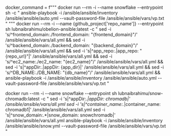 docker_command = f"""
        docker run --rm -i --name snowflake --entrypoint sh  -c "
        ansible-playbook -i /ansible/ansible/inventory /ansible/ansible/auto.yml --vault-password-file /ansible/ansible/vars/vp.txt
        "
    """
        docker run --rm -i --name {github_project['repo_name']} --entrypoint sh lubnaibrahimu/obelion-ansible:latest -c "
        sed -i 's/^frontend_domain:./frontend_domain: \"{frontend_domain}\"/' /ansible/ansible/vars/all.yml &&
        sed -i 's/^backend_domain:./backend_domain: \"{backend_domain}\"/' /ansible/ansible/vars/all.yml &&
        sed -i 's|^app_repo:.|app_repo: \"{repo_url}\"|' /ansible/ansible/vars/all.yml &&
        sed -i 's/^ec2_name:./ec2_name: \"{ec2_name}\"/' /ansible/ansible/vars/all.yml &&
        sed -i 's|^appDir:.|appDir: {app_dir}|' /ansible/ansible/vars/all.yml &&
        sed -i 's/^DB_NAME:./DB_NAME: \"{db_name}\"/' /ansible/ansible/vars/all.yml &&
        ansible-playbook -i /ansible/ansible/inventory /ansible/ansible/auto.yml --vault-password-file /ansible/ansible/vars/vp.txt
        "


docker run --rm -i --name snowflake --entrypoint sh lubnaibrahimu/snow-chromadb:latest -c "
sed -i 's|^appDir:.*|appDir: chromadb|' /ansible/ansible/vars/all.yml
sed -i 's|^container_name:.*|container_name: chromadb1|' /ansible/ansible/vars/all.yml
sed -i 's|^snow_domain:.*|snow_domain: snowchromadb|' /ansible/ansible/vars/all.yml
ansible-playbook -i /ansible/ansible/inventory /ansible/ansible/snow.yml  --vault-password-file /ansible/ansible/vars/vp.txt
"